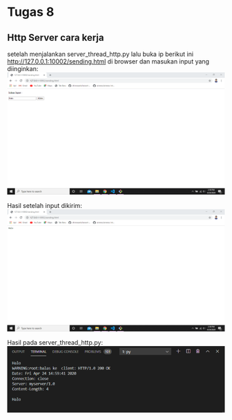 # Tugas 8
## Http Server cara kerja

setelah menjalankan server_thread_http.py lalu buka ip berikut ini http://127.0.0.1:10002/sending.html di browser dan masukan input yang diinginkan:
![Input](Pictures/1.png)


Hasil setelah input dikirim:
![output](Pictures/2.png)


Hasil pada server_thread_http.py:
![Server](Pictures/3.PNG)
